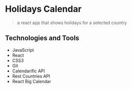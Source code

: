 # Holidays Calendar
> a react app that shows holidays for a selected country

## Technologies and Tools
- JavaScript
- React
- CSS3
- Git
- Calendarific API
- Rest Countries API
- React Big Calendar
